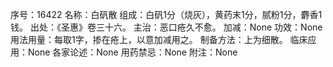 序号：16422
名称：白矾散
组成：白矾1分（烧灰），黄药末1分，腻粉1分，麝香1钱。
出处：《圣惠》卷三十六。
主治：恶口疮久不愈。
加减：None
功效：None
用法用量：每取1字，掺在疮上，以意加减用之。
制备方法：上为细散。
临床应用：None
各家论述：None
用药禁忌：None
附注：None
